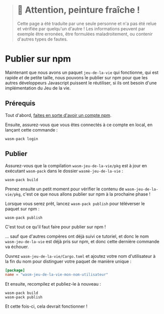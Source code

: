 > # 🚧 Attention, peinture fraîche !
>
> Cette page a été traduite par une seule personne et n'a pas été relue et
> vérifiée par quelqu'un d'autre ! Les informations peuvent par exemple être
> erronées, être formulées maladroitement, ou contenir d'autres types de fautes.

<!--
# Publishing to npm
-->

# Publier sur npm

<!--
Now that we have a working, fast, *and* small `wasm-game-of-life` package, we
can publish it to npm so other JavaScript developers can reuse it, if they ever
need an off-the-shelf Game of Life implementation.
-->

Maintenant que nous avons un paquet `jeu-de-la-vie` qui fonctionne, qui est
rapide *et* de petite taille, nous pouvons le publier sur npm pour que les
autres développeurs Javascript puissent le réutiliser, si ils ont besoin d'une
implémentation du Jeu de la vie.

<!--
## Prerequisites
-->

## Prérequis

<!--
First, [make sure you have an npm account](https://www.npmjs.com/signup).
-->

Tout d'abord, [faites en sorte d'avoir un compte
npm](https://www.npmjs.com/signup).

<!--
Second, make sure you are logged into your account locally, by running this
command:
-->

Ensuite, assurez-vous que vous êtes connectés à ce compte en local, en lançant
cette commande :

<!--
```
wasm-pack login
```
-->

```
wasm-pack login
```

<!--
## Publishing
-->

## Publier

<!--
Make sure that the `wasm-game-of-life/pkg` build is up to date by running
`wasm-pack` inside the `wasm-game-of-life` directory:
-->

Assurez-vous que la compilation `wasm-jeu-de-la-vie/pkg` est à jour en exécutant
`wasm-pack` dans le dossier `wasmè-jeu-de-la-vie` :

<!--
```
wasm-pack build
```
-->

```
wasm-pack build
```

<!--
Take a moment to check out the contents of `wasm-game-of-life/pkg` now, this is
what we are publishing to npm in the next step!
-->

Prenez ensuite un petit moment pour vérifier le contenu de
`wasm-jeu-de-la-vie/pkg`, c'est ce que nous allons publier sur npm à la
prochaine phase !

<!--
When you're ready, run `wasm-pack publish` to upload the package to npm:
-->

Lorsque vous serez prêt, lancez `wasm-pack publish` pour téléverser le paquet
sur npm :

<!--
```
wasm-pack publish
```
-->

```
wasm-pack publish
```

<!--
That's all it takes to publish to npm!
-->

C'est tout ce qu'il faut faire pour publier sur npm !

<!--
...except other folks have also done this tutorial, and therefore the
`wasm-game-of-life` name is taken on npm, and that last command probably didn't
work.
-->

... sauf que d'autres compères ont déjà suivi ce tutoriel, et donc le nom
`wasm-jeu-de-la-vie` est déjà pris sur npm, et donc cette dernière commande va
échouer.

<!--
Open up `wasm-game-of-life/Cargo.toml` and add your username to the end of the
`name` to disambiguate the package in a unique way:
-->

Ouvrez `wasm-jeu-de-la-vie/Cargo.toml` et ajoutez votre nom d'utilisateur à la
fin du nom pour distinguer votre paquet de manière unique :

<!--
```toml
[package]
name = "wasm-game-of-life-my-username"
```
-->

```toml
[package]
name = "wasm-jeu-de-la-vie-mon-nom-utilisateur"
```

<!--
Then, rebuild and publish again:
-->

Et ensuite, recompilez et publiez-le à nouveau :

<!--
```
wasm-pack build
wasm-pack publish
```
-->

```
wasm-pack build
wasm-pack publish
```

<!--
This time it should work!
-->

Et cette fois-ci, cela devrait fonctionner !
